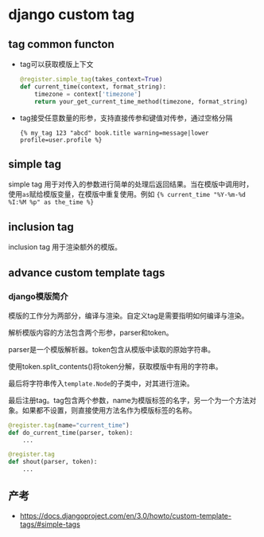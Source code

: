 # django custom tag

## tag common functon

- tag可以获取模版上下文

    ```py
    @register.simple_tag(takes_context=True)
    def current_time(context, format_string):
        timezone = context['timezone']
        return your_get_current_time_method(timezone, format_string)
    ```

- tag接受任意数量的形参，支持直接传参和键值对传参，通过空格分隔

    `{% my_tag 123 "abcd" book.title warning=message|lower profile=user.profile %}`

## simple tag

simple tag 用于对传入的参数进行简单的处理后返回结果。当在模版中调用时，使用`as`赋给模版变量，在模版中重复使用。例如 `{% current_time "%Y-%m-%d %I:%M %p" as the_time %}`

## inclusion tag

inclusion tag 用于渲染额外的模版。

## advance custom template tags

### django模版简介

模版的工作分为两部分，编译与渲染。自定义tag是需要指明如何编译与渲染。

解析模版内容的方法包含两个形参，parser和token。

parser是一个模版解析器。token包含从模版中读取的原始字符串。

使用token.split_contents()将token分解，获取模版中有用的字符串。

最后将字符串传入`template.Node`的子类中，对其进行渲染。

最后注册tag。tag包含两个参数，name为模版标签的名字，另一个为一个方法对象。如果都不设置，则直接使用方法名作为模版标签的名称。

```py
@register.tag(name="current_time")
def do_current_time(parser, token):
    ...

@register.tag
def shout(parser, token):
    ...
```

## 产考

- https://docs.djangoproject.com/en/3.0/howto/custom-template-tags/#simple-tags
